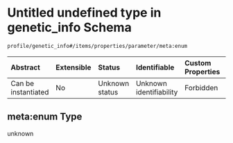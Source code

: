 # Untitled undefined type in genetic\_info Schema

```txt
profile/genetic_info#/items/properties/parameter/meta:enum
```



| Abstract            | Extensible | Status         | Identifiable            | Custom Properties | Additional Properties | Access Restrictions | Defined In                                                                               |
| :------------------ | :--------- | :------------- | :---------------------- | :---------------- | :-------------------- | :------------------ | :--------------------------------------------------------------------------------------- |
| Can be instantiated | No         | Unknown status | Unknown identifiability | Forbidden         | Allowed               | none                | [genetic\_info.schema.json\*](../../out/genetic_info.schema.json "open original schema") |

## meta:enum Type

unknown
